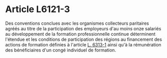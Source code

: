 # Article L6121-3

Des conventions conclues avec les organismes collecteurs paritaires agréés au titre de la participation des employeurs d'au moins onze salariés au développement de la formation professionnelle continue déterminent l'étendue et les conditions de participation des régions au financement des actions de formation définies à l'article [L. 6313-1][1] ainsi qu'à la rémunération des bénéficiaires d'un congé individuel de formation.

 [1]: /affichCodeArticle.do?cidTexte=LEGITEXT000006072050&idArticle=LEGIARTI000006904130&dateTexte=&categorieLien=cid